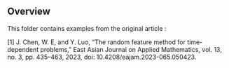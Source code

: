 ## Overview

This folder contains examples from the original article :

[1] J. Chen, W. E, and Y. Luo, “The random feature method for time-dependent problems,” East Asian Journal on Applied Mathematics, vol. 13, no. 3, pp. 435–463, 2023, doi: 10.4208/eajam.2023-065.050423.

